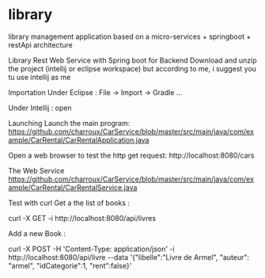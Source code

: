 # library
library management application based on a micro-services + springboot + restApi architecture

Library Rest Web Service with Spring boot for Backend
Download and unzip the project (intellij or eclipse workspace) but according to me, i suggest you tu use intellij as me

Importation
Under Eclipse : File -> Import -> Gradle ...

Under Intellij : open

Launching
Launch the main program: https://github.com/charroux/CarService/blob/master/src/main/java/com/example/CarRental/CarRentalApplication.java

Open a web browser to test the http get request: http://localhost:8080/cars

The Web Service
https://github.com/charroux/CarService/blob/master/src/main/java/com/example/CarRental/CarRentalService.java

Test with curl
Get a the list of books :

curl -X GET -i http://localhost:8080/api/livres

Add a new Book :

curl -X POST -H 'Content-Type: application/json' -i http://localhost:8080/api/livre --data '{"libelle":"Livre de Armel", "auteur": "armel", "idCategorie":1, "rent":false}'

